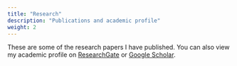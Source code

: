 ```yaml
---
title: "Research"
description: "Publications and academic profile"
weight: 2
---
```


These are some of the research papers I have published. You can also view my
academic profile on
[ResearchGate](https://www.researchgate.net/profile/Ed_Duarte) or [Google
Scholar](https://scholar.google.pt/citations?user=51ffGMMAAAAJ).
